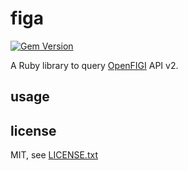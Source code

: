 
# figa

[![Gem Version](https://badge.fury.io/rb/figa.svg)](http://badge.fury.io/rb/figa)

A Ruby library to query [OpenFIGI](https://www.openfigi.com/) API v2.


## usage


## license

MIT, see [LICENSE.txt](LICENSE.txt)

